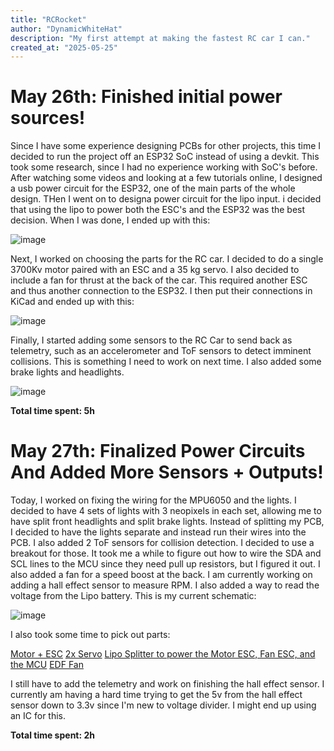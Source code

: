 ```yaml
---
title: "RCRocket"
author: "DynamicWhiteHat"
description: "My first attempt at making the fastest RC car I can."
created_at: "2025-05-25"
---
```


# May 26th: Finished initial power sources!

Since I have some experience designing PCBs for other projects, this time I decided to run the project off an ESP32 SoC instead of using a devkit. This took some research, since I had no experience working with SoC's before. After watching some videos and looking at a few tutorials online, I designed a usb power circuit for the ESP32, one of the main parts of the whole design. THen I went on to designa  power circuit for the lipo input. i decided that using the lipo to power both the ESC's and the ESP32 was the best decision. When I was done, I ended up with this:

![image](https://github.com/user-attachments/assets/b7ac88c6-33cb-473b-931b-9b59a4b2e634)

Next, I worked on choosing the parts for the RC car. I decided to do a single 3700Kv motor paired with an ESC and a 35 kg servo. I also decided to include a fan for thrust at the back of the car. This required another ESC and thus another connection to the ESP32. I then put their connections in KiCad and ended up with this:

![image](https://github.com/user-attachments/assets/ca0f0995-a59e-4ff2-8f3f-03b9e4e2a828)

Finally, I started adding some sensors to the RC Car to send back as telemetry, such as an accelerometer and ToF sensors to detect imminent collisions. This is something I need to work on next time. I also added some brake lights and headlights.

![image](https://github.com/user-attachments/assets/952d1c19-cd8a-48a4-9ac1-058a7a172cc9)



**Total time spent: 5h**

# May 27th: Finalized Power Circuits And Added More Sensors + Outputs!

Today, I worked on fixing the wiring for the MPU6050 and the lights. I decided to have 4 sets of lights with 3 neopixels in each set, allowing me to have split front headlights and split brake lights. Instead of splitting my PCB, I decided to have the lights separate and instead run their wires into the PCB. I also added 2 ToF sensors for collision detection. I decided to use a breakout for those. It took me a while to figure out how to wire the SDA and SCL lines to the MCU since they need pull up resistors, but I figured it out. I also added a fan for a speed boost at the back. I am currently working on adding a hall effect sensor to measure RPM. I also added a way to read the voltage from the Lipo battery. This is my current schematic:

![image](https://github.com/user-attachments/assets/79942c84-4247-486b-ac65-228c61d8f2ff)

I also took some time to pick out parts:

[Motor + ESC](https://www.amazon.com/HOBBYWING-Quicrun-10BL120-G2-QR10BL120-3660-3700KV/dp/B0C6BFFB96/ref=sr_1_6?crid=2GLWWCIJMF4GU&dib=eyJ2IjoiMSJ9.8ChSsRu2ggkRm0N2UcTo3s8XwfptuIsvx65iR2LIg5muf1JSHy0vtnELQ86QYJDx4WvZkFlYVlaacq9JVPW1ZXzwFG8T8RaeWX1uCPlYRiWeQq1TPSqla9zxhL6Utijh5d6hDXNKbLFf98KYOxJczOK0VRLIexn-y3KcpFkdGguTlDYXxnw7zrMy07UkYJ1imNJcrV1WjWylSnJbef-T2wXEEmOjtgRL-gOiuf6kmiBYvSw632WhL49FXDPe-U6_Th__7bfePq5tj9XiuF7KoXXXmoyOLh0wdQNsZ3HlEzY.TO152DIn2zMVWwIf-LqpNBpko4Rbb8-dUP9FB0hpb6s&dib_tag=se&keywords=brushless%2Bmotor%2Band%2Besc&qid=1748285295&sprefix=brushless%2Bmotor%2Band%2Besc%2Caps%2C161&sr=8-6&th=1)
[2x Servo](https://www.amazon.com/Steering-Servo-Motor-35KG-Torque/dp/B0B2C7TWS4/ref=sr_1_6?crid=1JGGEWAFQIU25&dib=eyJ2IjoiMSJ9.Wcp0wpi1uHDtGjZ9jSbSMW0zlOvAxMyX5LCtp292MXB2YEq95CXNk1d4PXKn4MVtJhTNGXcHi5yCQOsce_f7iI3XelUwu7FN_PgyybvjtmrzmRzUkZttM-5zMRwZjL10reeXmDFUkycjjYIoDwfhWuOUy2onRg8GY3cPu36n_0sxBl01rI_uPG7aVGy58ZozuztYmsVwEvUSzBFb6C05DE-MCLpMZ8kOh4a-q_RxXTHRXH66uMQ-YK6Hb0KvVJLHZ9FlM2tFXUlJ5tFdterWhJqYvhIisn_KuRf-Fp6o86o.dZxRxpe9E02O71EiMDcPAlZDGqR1Nq1a2OXbFS53RyI&dib_tag=se&keywords=35kg%2Bservo&qid=1748289042&sprefix=35kg%2Caps%2C103&sr=8-6&th=1)
[Lipo Splitter to power the Motor ESC, Fan ESC, and the MCU](https://www.amazon.com/GINTOOYUN-Splitter-Extension-Connector-Generator/dp/B0C4SMWZ6F/ref=sr_1_3?crid=3E46LSLUPNB43&dib=eyJ2IjoiMSJ9.c-TZI--fYD7--_q041QT7pdT8H6bq2bqwQmz4c1U-OEAuUXSW-hEOgmk4XFEn5rj8QtKziRvR-F1srrlG2GmoQijqaidJYxjNA1GULtWuwKOb26kiCpbC1d5GgNm4dROBKAiTfItOpl9jQIr8nDLiaCvrXpm-75j7z2jgVv4ZRL9rDwUps6MGiv128BO3l-XCQ7mQ-4C0leE9BAvza9yoM-s2buhvNyESSAh3tYdAYzOvWekcFRE8nEyPH1E79G3E6JAO4Q7BIjdg-5hzNNyjLmUE9a1DxW-ilNvD6ue_e4.6qM2mgL8NQ6nikEz1LPs5r1boX6XAOb_L66nd8ihitk&dib_tag=se&keywords=xt60+splitter+3+way&qid=1748296254&sprefix=xt60+splitter+3%2Caps%2C139&sr=8-3)
[EDF Fan](https://www.amazon.com/Powerfun-Ducted-Blades-Brushless-Airplane/dp/B07C3ZLPWG?th=1)

I still have to add the telemetry and work on finishing the hall effect sensor. I currently am having a hard time trying to get the 5v from the hall effect sensor down to 3.3v since I'm new to voltage divider. I might end up using an IC for this.


**Total time spent: 2h**
